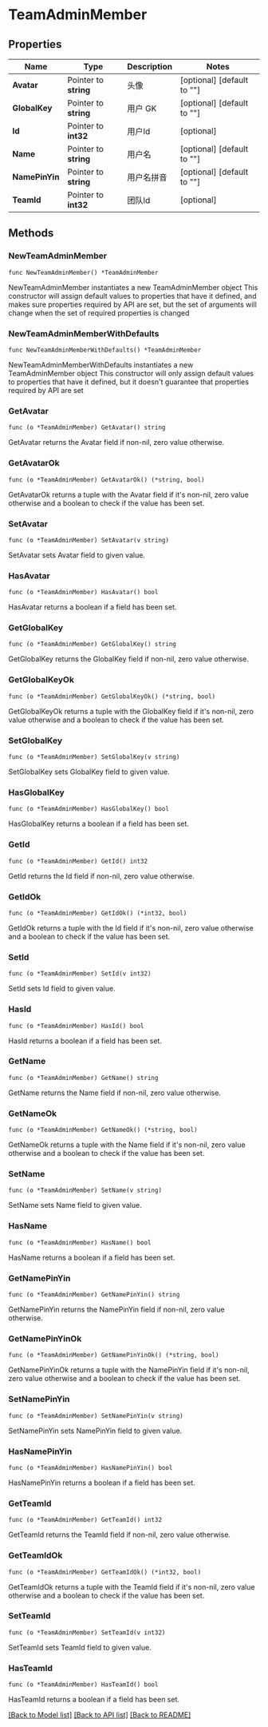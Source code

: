 # TeamAdminMember

## Properties

Name | Type | Description | Notes
------------ | ------------- | ------------- | -------------
**Avatar** | Pointer to **string** | 头像 | [optional] [default to ""]
**GlobalKey** | Pointer to **string** | 用户 GK | [optional] [default to ""]
**Id** | Pointer to **int32** | 用户Id | [optional] 
**Name** | Pointer to **string** | 用户名 | [optional] [default to ""]
**NamePinYin** | Pointer to **string** | 用户名拼音 | [optional] [default to ""]
**TeamId** | Pointer to **int32** | 团队Id | [optional] 

## Methods

### NewTeamAdminMember

`func NewTeamAdminMember() *TeamAdminMember`

NewTeamAdminMember instantiates a new TeamAdminMember object
This constructor will assign default values to properties that have it defined,
and makes sure properties required by API are set, but the set of arguments
will change when the set of required properties is changed

### NewTeamAdminMemberWithDefaults

`func NewTeamAdminMemberWithDefaults() *TeamAdminMember`

NewTeamAdminMemberWithDefaults instantiates a new TeamAdminMember object
This constructor will only assign default values to properties that have it defined,
but it doesn't guarantee that properties required by API are set

### GetAvatar

`func (o *TeamAdminMember) GetAvatar() string`

GetAvatar returns the Avatar field if non-nil, zero value otherwise.

### GetAvatarOk

`func (o *TeamAdminMember) GetAvatarOk() (*string, bool)`

GetAvatarOk returns a tuple with the Avatar field if it's non-nil, zero value otherwise
and a boolean to check if the value has been set.

### SetAvatar

`func (o *TeamAdminMember) SetAvatar(v string)`

SetAvatar sets Avatar field to given value.

### HasAvatar

`func (o *TeamAdminMember) HasAvatar() bool`

HasAvatar returns a boolean if a field has been set.

### GetGlobalKey

`func (o *TeamAdminMember) GetGlobalKey() string`

GetGlobalKey returns the GlobalKey field if non-nil, zero value otherwise.

### GetGlobalKeyOk

`func (o *TeamAdminMember) GetGlobalKeyOk() (*string, bool)`

GetGlobalKeyOk returns a tuple with the GlobalKey field if it's non-nil, zero value otherwise
and a boolean to check if the value has been set.

### SetGlobalKey

`func (o *TeamAdminMember) SetGlobalKey(v string)`

SetGlobalKey sets GlobalKey field to given value.

### HasGlobalKey

`func (o *TeamAdminMember) HasGlobalKey() bool`

HasGlobalKey returns a boolean if a field has been set.

### GetId

`func (o *TeamAdminMember) GetId() int32`

GetId returns the Id field if non-nil, zero value otherwise.

### GetIdOk

`func (o *TeamAdminMember) GetIdOk() (*int32, bool)`

GetIdOk returns a tuple with the Id field if it's non-nil, zero value otherwise
and a boolean to check if the value has been set.

### SetId

`func (o *TeamAdminMember) SetId(v int32)`

SetId sets Id field to given value.

### HasId

`func (o *TeamAdminMember) HasId() bool`

HasId returns a boolean if a field has been set.

### GetName

`func (o *TeamAdminMember) GetName() string`

GetName returns the Name field if non-nil, zero value otherwise.

### GetNameOk

`func (o *TeamAdminMember) GetNameOk() (*string, bool)`

GetNameOk returns a tuple with the Name field if it's non-nil, zero value otherwise
and a boolean to check if the value has been set.

### SetName

`func (o *TeamAdminMember) SetName(v string)`

SetName sets Name field to given value.

### HasName

`func (o *TeamAdminMember) HasName() bool`

HasName returns a boolean if a field has been set.

### GetNamePinYin

`func (o *TeamAdminMember) GetNamePinYin() string`

GetNamePinYin returns the NamePinYin field if non-nil, zero value otherwise.

### GetNamePinYinOk

`func (o *TeamAdminMember) GetNamePinYinOk() (*string, bool)`

GetNamePinYinOk returns a tuple with the NamePinYin field if it's non-nil, zero value otherwise
and a boolean to check if the value has been set.

### SetNamePinYin

`func (o *TeamAdminMember) SetNamePinYin(v string)`

SetNamePinYin sets NamePinYin field to given value.

### HasNamePinYin

`func (o *TeamAdminMember) HasNamePinYin() bool`

HasNamePinYin returns a boolean if a field has been set.

### GetTeamId

`func (o *TeamAdminMember) GetTeamId() int32`

GetTeamId returns the TeamId field if non-nil, zero value otherwise.

### GetTeamIdOk

`func (o *TeamAdminMember) GetTeamIdOk() (*int32, bool)`

GetTeamIdOk returns a tuple with the TeamId field if it's non-nil, zero value otherwise
and a boolean to check if the value has been set.

### SetTeamId

`func (o *TeamAdminMember) SetTeamId(v int32)`

SetTeamId sets TeamId field to given value.

### HasTeamId

`func (o *TeamAdminMember) HasTeamId() bool`

HasTeamId returns a boolean if a field has been set.


[[Back to Model list]](../README.md#documentation-for-models) [[Back to API list]](../README.md#documentation-for-api-endpoints) [[Back to README]](../README.md)


